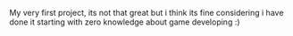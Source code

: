My very first project, its not that great but i think its fine considering i have done it starting with zero knowledge about game developing :) 

